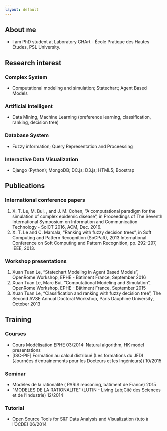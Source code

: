 ```yaml
---
layout: default
---
```



## About me

- I am PhD student at Laboratory CHArt - École Pratique des Hautes Études, PSL University.

## Research interest

### Complex System 
- Computational modeling and simulation; Statechart; Agent Based Models

### Artificial Intelligent
- Data Mining, Machine Learning (preference learning, classification, ranking, decision tree)

### Database System
- Fuzzy information; Query Representation and Proceessing

### Interactive Data Visualization
- Django (Python); MongoDB; DC.js; D3.js; HTML5; Boostrap

## Publications

### International conference papers
1. X. T. Le, M. Bui, , and J. M. Cohen, “A computational paradigm for the simulation of complex epidemic disease”, in Proceedings of The Seventh International Symposium on Information and Communication Technology - SoICT 2016, ACM, Dec. 2016.
2. X. T. Le and C. Marsala, “Ranking with fuzzy decision trees”, in Soft Computing and Pattern Recognition (SoCPaR), 2013 International Conference on Soft Computing and Pattern Recognition, pp. 292–297, IEEE, 2013.

### Workshop presentations
1. Xuan Tuan Le, “Statechart Modeling in Agent Based Models”, OpenRome Workshop, EPHE - Bâtiment France, September 2016
2. Xuan Tuan Le, Marc Bui, “Computational Modeling and Simulation”, OpenRome Workshop, EPHE - Bâtiment France, September 2015
3. Xuan Tuan Le, “Classification and ranking with fuzzy decision tree”, The Second AVSE Annual Doctoral Workshop, Paris Dauphine University, October 2013

## Training

### Courses
-	Cours Modélisation EPHE 03/2014: Natural algorithm, HK model presentations
-	[ISC-PIF] Formation au calcul distribué (Les formations du JEDI (Journées d’entraînements pour les Docteurs et les Ingénieurs)) 10/2015

### Seminar
- Modèles de la rationalité ( PARIS reasoning, bâtiment de France) 2015
-	"MODELES DE LA RATIONALITE" (LUTIN - Living Lab;Cité des Sciences et de l’Industrie) 12/2014

### Tutorial
- Open Source Tools for S&T Data Analysis and Visualization (tuto à l’OCDE) 06/2014





